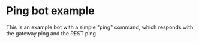 # Ping bot example

This is an example bot with a simple "ping" command, which responds with the gateway ping and the REST ping